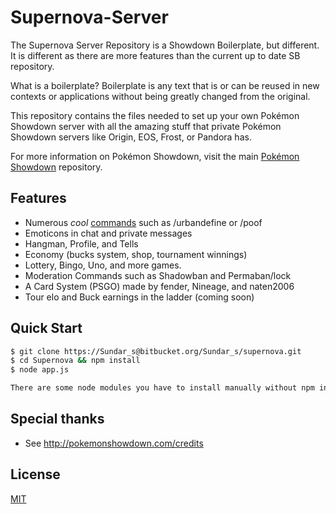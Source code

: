# Supernova-Server


The Supernova Server Repository is a Showdown Boilerplate, but different. It is different as there are more features than the current up to date SB repository.

What is a boilerplate? Boilerplate is any text that is or can be reused in new
contexts or applications without being greatly changed from the original.

This repository contains the files needed to set up your own Pokémon Showdown
server with all the amazing stuff that private Pokémon Showdown servers like
Origin, EOS, Frost, or Pandora has.

For more information on Pokémon Showdown, visit the main
[Pokémon Showdown](https://github.com/Zarel/Pokemon-Showdown) repository.

## Features

- Numerous *cool* [commands](chat-plugins/EXTRA_COMMANDS) such as /urbandefine or /poof
- Emoticons in chat and private messages
- Hangman, Profile, and Tells
- Economy (bucks system, shop, tournament winnings)
- Lottery, Bingo, Uno, and more games.
- Moderation Commands such as Shadowban and Permaban/lock
- A Card System (PSGO) made by fender, Nineage, and naten2006
- Tour elo and Buck earnings in the ladder (coming soon)

## Quick Start

```bash
$ git clone https://Sundar_s@bitbucket.org/Sundar_s/supernova.git
$ cd Supernova && npm install
$ node app.js

There are some node modules you have to install manually without npm install, such as npm install geoip-ultralight and npm install node-serialize)
```

## Special thanks

- See http://pokemonshowdown.com/credits

## License

[MIT](LICENSE)
